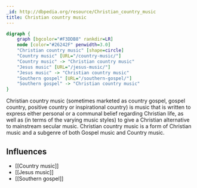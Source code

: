 ```yaml
---
_id: http://dbpedia.org/resource/Christian_country_music
title: Christian country music
---
```


```dot
digraph {
	graph [bgcolor="#F3DDB8" rankdir=LR]
	node [color="#26242F" penwidth=3.0]
	"Christian country music" [shape=circle]
	"Country music" [URL="/country-music/"]
	"Country music" -> "Christian country music"
	"Jesus music" [URL="/jesus-music/"]
	"Jesus music" -> "Christian country music"
	"Southern gospel" [URL="/southern-gospel/"]
	"Southern gospel" -> "Christian country music"
}
```

Christian country music (sometimes marketed as country gospel, gospel country, positive country or inspirational country) is music that is written to express either personal or a communal belief regarding Christian life, as well as (in terms of the varying music styles) to give a Christian alternative to mainstream secular music. Christian country music is a form of Christian music and a subgenre of both Gospel music and Country music.

## Influences
- [[Country music]]
- [[Jesus music]]
- [[Southern gospel]]
